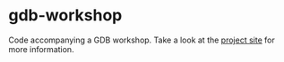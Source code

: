 gdb-workshop
============

Code accompanying a GDB workshop. Take a look at the [project site](http://phil-lopreiato.github.io/gdb-workshop/) for more information. 
